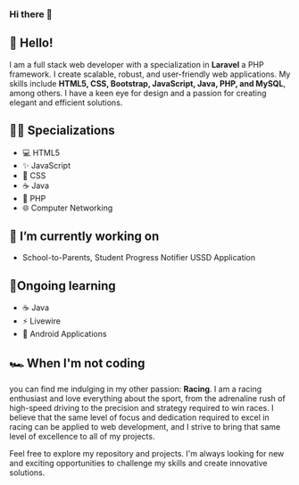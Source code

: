 ### Hi there 👋

<!--
**kevinmranda/kevinmranda** is a ✨ _special_ ✨ repository because its `README.md` (this file) appears on your GitHub profile.

Here are some ideas to get you started:

- 🔭 I’m currently working on ...
- 🌱 I’m currently learning ...
- 👯 I’m looking to collaborate on ...
- 🤔 I’m looking for help with ...
- 💬 Ask me about ...
- 📫 How to reach me: ...
- 😄 Pronouns: ...
- ⚡ Fun fact: ...
-->

## 👋 Hello!
I am a full stack web developer with a specialization in **Laravel** a PHP framework. I create scalable, robust, and user-friendly web applications. My skills include **HTML5, CSS, Bootstrap, JavaScript, Java, PHP, and MySQL**, among others. I have a keen eye for design and a passion for creating elegant and efficient solutions.

## 👨‍💻 Specializations
- :computer: HTML5
- :sparkles: JavaScript
- :art: CSS
- :coffee: Java
- :elephant: PHP
- :globe_with_meridians: Computer Networking
<!-- - <i class="material-icons">code</i> HTML5
- <i class="material-icons">functions</i> JavaScript
- <i class="material-icons">palette</i> CSS
- <i class="material-icons">coffee</i> Java
- <i class="material-icons">flash_on</i> Livewire
- <i class="material-icons">code</i> PHP
- <i class="material-icons">public</i> Computer Networking -->

## 🔭 I’m currently working on 
+ School-to-Parents, Student Progress Notifier USSD Application

## 🌱Ongoing learning 
- :coffee: Java
- :zap: Livewire
- :robot: Android Applications

## 🏎️ When I'm not coding
you can find me indulging in my other passion: **Racing**. I am a racing enthusiast and love everything about the sport, from the adrenaline rush of high-speed driving to the precision and strategy required to win races. I believe that the same level of focus and dedication required to excel in racing can be applied to web development, and I strive to bring that same level of excellence to all of my projects.

Feel free to explore my repository and projects. I'm always looking for new and exciting opportunities to challenge my skills and create innovative solutions.


